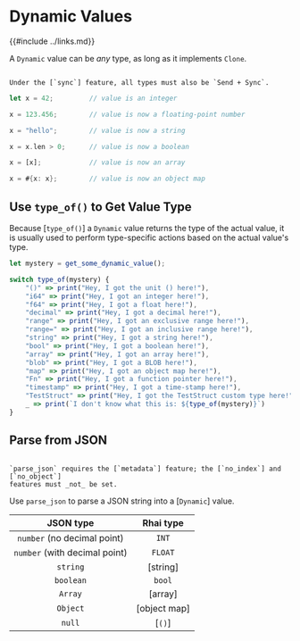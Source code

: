 Dynamic Values
==============

{{#include ../links.md}}

A `Dynamic` value can be _any_ type, as long as it implements `Clone`.

~~~admonish warning.small "`Send + Sync`"

Under the [`sync`] feature, all types must also be `Send + Sync`.
~~~

```rust
let x = 42;         // value is an integer

x = 123.456;        // value is now a floating-point number

x = "hello";        // value is now a string

x = x.len > 0;      // value is now a boolean

x = [x];            // value is now an array

x = #{x: x};        // value is now an object map
```


Use `type_of()` to Get Value Type
---------------------------------

Because [`type_of()`] a `Dynamic` value returns the type of the actual value,
it is usually used to perform type-specific actions based on the actual value's type.

```js
let mystery = get_some_dynamic_value();

switch type_of(mystery) {
    "()" => print("Hey, I got the unit () here!"),
    "i64" => print("Hey, I got an integer here!"),
    "f64" => print("Hey, I got a float here!"),
    "decimal" => print("Hey, I got a decimal here!"),
    "range" => print("Hey, I got an exclusive range here!"),
    "range=" => print("Hey, I got an inclusive range here!"),
    "string" => print("Hey, I got a string here!"),
    "bool" => print("Hey, I got a boolean here!"),
    "array" => print("Hey, I got an array here!"),
    "blob" => print("Hey, I got a BLOB here!"),
    "map" => print("Hey, I got an object map here!"),
    "Fn" => print("Hey, I got a function pointer here!"),
    "timestamp" => print("Hey, I got a time-stamp here!"),
    "TestStruct" => print("Hey, I got the TestStruct custom type here!"),
    _ => print(`I don't know what this is: ${type_of(mystery)}`)
}
```


Parse from JSON
---------------

~~~admonish warning.side "Requires `metadata`"

`parse_json` requires the [`metadata`] feature; the [`no_index`] and [`no_object`]
features must _not_ be set.
~~~

Use `parse_json` to parse a JSON string into a [`Dynamic`] value.

|           JSON type           |  Rhai type   |
| :---------------------------: | :----------: |
|  `number` (no decimal point)  |    `INT`     |
| `number` (with decimal point) |   `FLOAT`    |
|           `string`            |   [string]   |
|           `boolean`           |    `bool`    |
|            `Array`            |   [array]    |
|           `Object`            | [object map] |
|            `null`             |    [`()`]    |

